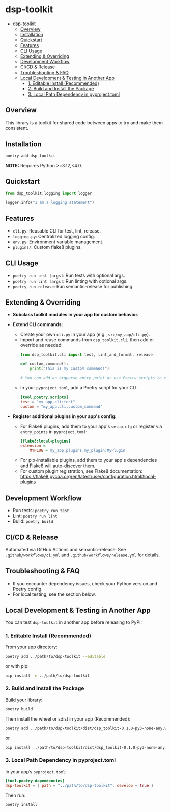 # dsp-toolkit

- [dsp-toolkit](#dsp-toolkit)
  - [Overview](#overview)
  - [Installation](#installation)
  - [Quickstart](#quickstart)
  - [Features](#features)
  - [CLI Usage](#cli-usage)
  - [Extending \& Overriding](#extending--overriding)
  - [Development Workflow](#development-workflow)
  - [CI/CD \& Release](#cicd--release)
  - [Troubleshooting \& FAQ](#troubleshooting--faq)
  - [Local Development \& Testing in Another App](#local-development--testing-in-another-app)
    - [1. Editable Install (Recommended)](#1-editable-install-recommended)
    - [2. Build and Install the Package](#2-build-and-install-the-package)
    - [3. Local Path Dependency in pyproject.toml](#3-local-path-dependency-in-pyprojecttoml)

## Overview

This library is a toolkit for shared code between apps to try and make them consistent.


## Installation

```bash
poetry add dsp-toolkit
```

**NOTE:** Requires Python >=3.12,<4.0.

## Quickstart

```python
from dsp_toolkit.logging import logger

logger.info("I am a logging statement")
```

## Features

- `cli.py`: Reusable CLI for test, lint, release.
- `logging.py`: Centralized logging config.
- `env.py`: Environment variable management.
- `plugins/`: Custom flake8 plugins.

## CLI Usage

- `poetry run test [args]`: Run tests with optional args.
- `poetry run lint [args]`: Run linting with optional args.
- `poetry run release`: Run semantic-release for publishing.


## Extending & Overriding

- **Subclass toolkit modules in your app for custom behavior.**

- **Extend CLI commands:**
  - Create your own `cli.py` in your app (e.g., `src/my_app/cli.py`).
  - Import and reuse commands from `dsp_toolkit.cli`, then add or override as needed:
    ```python
    from dsp_toolkit.cli import test, lint_and_format, release

    def custom_command():
        print("This is my custom command!")

    # You can add an argparse entry point or use Poetry scripts to expose your custom commands.
    ```
  - In your `pyproject.toml`, add a Poetry script for your CLI:
    ```toml
    [tool.poetry.scripts]
    test = "my_app.cli:test"
    custom = "my_app.cli:custom_command"
    ```

- **Register additional plugins in your app's config:**
  - For Flake8 plugins, add them to your app's `setup.cfg` or register via `entry_points` in `pyproject.toml`:
    ```ini
    [flake8:local-plugins]
    extension =
        MYPLUG = my_app.plugins.my_plugin:MyPlugin
    ```
  - For pip-installable plugins, add them to your app's dependencies and Flake8 will auto-discover them.
  - For custom plugin registration, see Flake8 documentation: https://flake8.pycqa.org/en/latest/user/configuration.html#local-plugins

## Development Workflow

- Run tests: `poetry run test`
- Lint: `poetry run lint`
- Build: `poetry build`

## CI/CD & Release

Automated via GitHub Actions and semantic-release. See `.github/workflows/ci.yml` and `.github/workflows/release.yml` for details.

## Troubleshooting & FAQ

- If you encounter dependency issues, check your Python version and Poetry config.
- For local testing, see the section below.


## Local Development & Testing in Another App

You can test `dsp-toolkit` in another app before releasing to PyPI:

### 1. Editable Install (Recommended)

From your app directory:

```bash
poetry add ../path/to/dsp-toolkit --editable
```

or with pip:

```bash
pip install -e ../path/to/dsp-toolkit
```

### 2. Build and Install the Package

Build your library:
```bash
poetry build
```

Then install the wheel or sdist in your app (Recommended):

```bash
poetry add ../path/to/dsp-toolkit/dist/dsp_toolkit-0.1.0-py3-none-any.whl
```

or

```bash
pip install ../path/to/dsp-toolkit/dist/dsp_toolkit-0.1.0-py3-none-any.whl
```

### 3. Local Path Dependency in pyproject.toml

In your app’s `pyproject.toml`:

```toml
[tool.poetry.dependencies]
dsp-toolkit = { path = "../path/to/dsp-toolkit", develop = true }
```

Then run:

```bash
poetry install
```
